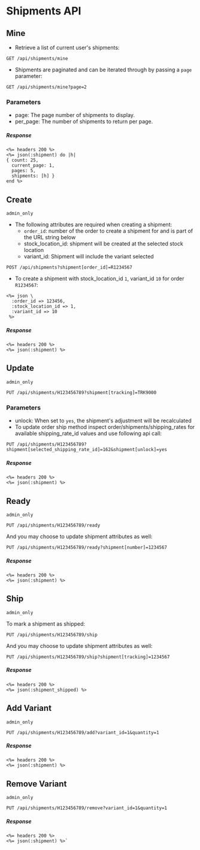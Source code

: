 # Shipments API

## Mine
* Retrieve a list of current user's shipments:
```
GET /api/shipments/mine
```
* Shipments are paginated and can be iterated through by passing a `page` parameter:
```
GET /api/shipments/mine?page=2
```

### Parameters
* page: The page number of shipments to display.
* per_page: The number of shipments to return per page.

##### Response
```
<%= headers 200 %>
<%= json(:shipment) do |h|
{ count: 25,
  current_page: 1,
  pages: 5,
  shipments: [h] }
end %>
```

## Create
`admin_only`

* The following attributes are required when creating a shipment:
    * `order_id`: number of the order to create a shipment for and is part of the URL string below
    * stock_location_id: shipment will be created at the selected stock location
    * variant_id: Shipment will include the variant selected
```
POST /api/shipments?shipment[order_id]=R1234567
```
* To create a shipment with stock_location_id `1`, variant_id `10` for order `R1234567`:
```
<%= json \
  :order_id => 123456,
  :stock_location_id => 1,
  :variant_id => 10
 %>
```

##### Response
```
<%= headers 200 %>
<%= json(:shipment) %>
```

## Update
`admin_only`
```
PUT /api/shipments/H123456789?shipment[tracking]=TRK9000
```

### Parameters
* unlock: When set to `yes`, the shipment's adjustment will be recalculated
* To update order ship method inspect order/shipments/shipping_rates for available
 shipping_rate_id values and use following api call:
```
PUT /api/shipments/H123456789?shipment[selected_shipping_rate_id]=162&shipment[unlock]=yes
```

##### Response
```
<%= headers 200 %>
<%= json(:shipment) %>
```

## Ready
`admin_only`
```
PUT /api/shipments/H123456789/ready
```
And you may choose to update shipment attributes as well:
```
PUT /api/shipments/H123456789/ready?shipment[number]=1234567
```

##### Response
```
<%= headers 200 %>
<%= json(:shipment) %>
```

## Ship
`admin_only`

To mark a shipment as shipped:
```
PUT /api/shipments/H123456789/ship
```
And you may choose to update shipment attributes as well:
```
PUT /api/shipments/H123456789/ship?shipment[tracking]=1234567
```

##### Response
```
<%= headers 200 %>
<%= json(:shipment_shipped) %>
```

## Add Variant
`admin_only`
```
PUT /api/shipments/H123456789/add?variant_id=1&quantity=1
```

##### Response
```
<%= headers 200 %>
<%= json(:shipment) %>
```

## Remove Variant
`admin_only`
```
PUT /api/shipments/H123456789/remove?variant_id=1&quantity=1
```

##### Response
```
<%= headers 200 %>
<%= json(:shipment) %>`
